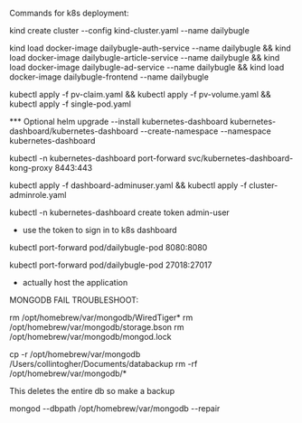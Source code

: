 Commands for k8s deployment:

kind create cluster --config kind-cluster.yaml --name dailybugle

kind load docker-image dailybugle-auth-service --name dailybugle && kind load docker-image dailybugle-article-service --name dailybugle && kind load docker-image dailybugle-ad-service --name dailybugle && kind load docker-image dailybugle-frontend --name dailybugle

kubectl apply -f pv-claim.yaml && kubectl apply -f pv-volume.yaml && kubectl apply -f single-pod.yaml


*** Optional
helm upgrade --install kubernetes-dashboard kubernetes-dashboard/kubernetes-dashboard --create-namespace --namespace kubernetes-dashboard

kubectl -n kubernetes-dashboard port-forward svc/kubernetes-dashboard-kong-proxy 8443:443

kubectl apply -f dashboard-adminuser.yaml && kubectl apply -f cluster-adminrole.yaml

kubectl -n kubernetes-dashboard create token admin-user
- use the token to sign in to k8s dashboard



kubectl port-forward pod/dailybugle-pod 8080:8080

kubectl port-forward pod/dailybugle-pod 27018:27017
- actually host the application




MONGODB FAIL TROUBLESHOOT:

rm /opt/homebrew/var/mongodb/WiredTiger*
rm /opt/homebrew/var/mongodb/storage.bson
rm /opt/homebrew/var/mongodb/mongod.lock

cp -r /opt/homebrew/var/mongodb /Users/collintogher/Documents/databackup
rm -rf /opt/homebrew/var/mongodb/*

This deletes the entire db so make a backup

mongod --dbpath /opt/homebrew/var/mongodb  --repair